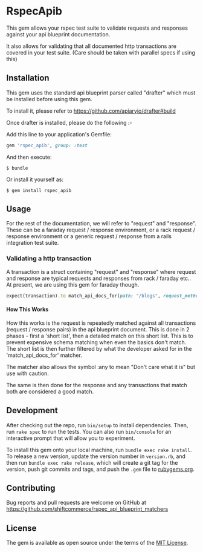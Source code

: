 # RspecApib

This gem allows your rspec test suite to validate requests and responses against
your api blueprint documentation.

It also allows for validating that all documented http transactions are
covered in your test suite.  (Care should be taken with parallel specs if using this)


## Installation

This gem uses the standard api blueprint parser called "drafter" which must be
installed before using this gem.

To install it, please refer to https://github.com/apiaryio/drafter#build

Once drafter is installed, please do the following :-

Add this line to your application's Gemfile:

```ruby
gem 'rspec_apib', group: :test
```

And then execute:

    $ bundle

Or install it yourself as:

    $ gem install rspec_apib

## Usage

For the rest of the documentation, we will refer to "request" and "response".  These
can be a faraday request / response environment, or a rack request / response environment
or a generic request / response from a rails integration test suite.

### Validating a http transaction

A transaction is a struct containing "request" and "response" where request and
response are typical requests and responses from rack / faraday etc..
At present, we are using this gem for faraday though.

```ruby
expect(transaction).to match_api_docs_for(path: "/blogs", request_method: :post, content_type: "application/json")
```

#### How This Works

How this works is the request is repeatedly matched against all transactions
(request / response pairs) in the api blueprint document.  This is done in
2 phases - first a 'short list', then a detailed match on this short list.
This is to prevent expensive schema matching when even the basics don't match.
The short list is then further filtered by what the developer asked for in the
'match_api_docs_for' matcher.

The matcher also allows the symbol :any to mean "Don't care what it is" but use
with caution.

The same is then done for the response and any transactions that match both
are considered a good match.

## Development

After checking out the repo, run `bin/setup` to install dependencies. Then, run `rake spec` to run the tests. You can also run `bin/console` for an interactive prompt that will allow you to experiment.

To install this gem onto your local machine, run `bundle exec rake install`. To release a new version, update the version number in `version.rb`, and then run `bundle exec rake release`, which will create a git tag for the version, push git commits and tags, and push the `.gem` file to [rubygems.org](https://rubygems.org).

## Contributing

Bug reports and pull requests are welcome on GitHub at https://github.com/shiftcommerce/rspec_api_blueprint_matchers


## License

The gem is available as open source under the terms of the [MIT License](http://opensource.org/licenses/MIT).
